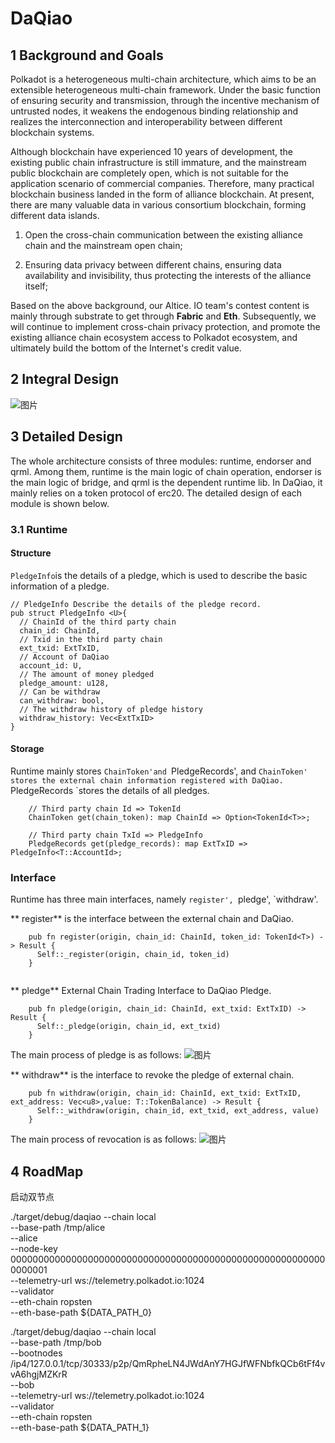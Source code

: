 # DaQiao

## 1 Background and Goals

Polkadot is a heterogeneous multi-chain architecture, which aims to be an extensible heterogeneous multi-chain framework. Under the basic function of ensuring security and transmission, through the incentive mechanism of untrusted nodes, it weakens the endogenous binding relationship and realizes the interconnection and interoperability between different blockchain systems.

Although blockchain have experienced 10 years of development, the existing public chain infrastructure is still immature, and the mainstream public blockchain are completely open, which is not suitable for the application scenario of commercial companies. Therefore, many practical blockchain business landed in the form of alliance blockchain. At present, there are many valuable data in various consortium blockchain, forming different data islands.

1. Open the cross-chain communication between the existing alliance chain and the mainstream open chain;

2. Ensuring data privacy between different chains, ensuring data availability and invisibility, thus protecting the interests of the alliance itself;

Based on the above background, our Altice. IO team's contest content is mainly through substrate to get through **Fabric** and **Eth**. Subsequently, we will continue to implement cross-chain privacy protection, and promote the existing alliance chain ecosystem access to Polkadot ecosystem, and ultimately build the bottom of the Internet's credit value.

## 2 Integral Design

![图片]()

## 3 Detailed Design

The whole architecture consists of three modules: runtime, endorser and qrml. Among them, runtime is the main logic of chain operation, endorser is the main logic of bridge, and qrml is the dependent runtime lib. In DaQiao, it mainly relies on a token protocol of erc20. The detailed design of each module is shown below.

### 3.1 Runtime
#### Structure

` PledgeInfo `is the details of a pledge, which is used to describe the basic information of a pledge.
```
// PledgeInfo Describe the details of the pledge record.
pub struct PledgeInfo <U>{
  // ChainId of the third party chain
  chain_id: ChainId,
  // Txid in the third party chain
  ext_txid: ExtTxID,
  // Account of DaQiao
  account_id: U,
  // The amount of money pledged
  pledge_amount: u128,
  // Can be withdraw
  can_withdraw: bool,
  // The withdraw history of pledge history
  withdraw_history: Vec<ExtTxID>
}
```

#### Storage
Runtime mainly stores `ChainToken'and `PledgeRecords', and `ChainToken' stores the external chain information registered with DaQiao. ` PledgeRecords `stores the details of all pledges.

```
    // Third party chain Id => TokenId
    ChainToken get(chain_token): map ChainId => Option<TokenId<T>>;
    
    // Third party chain TxId => PledgeInfo
    PledgeRecords get(pledge_records): map ExtTxID => PledgeInfo<T::AccountId>;
```

### Interface

Runtime has three main interfaces, namely `register', `pledge', `withdraw'.

** register** is the interface between the external chain and DaQiao.
```
    pub fn register(origin, chain_id: ChainId, token_id: TokenId<T>) -> Result {
      Self::_register(origin, chain_id, token_id)
    }
    
```

** pledge** External Chain Trading Interface to DaQiao Pledge.
```
    pub fn pledge(origin, chain_id: ChainId, ext_txid: ExtTxID) -> Result {
      Self::_pledge(origin, chain_id, ext_txid)
    }
```
The main process of pledge is as follows:
![图片]()

** withdraw** is the interface to revoke the pledge of external chain.
```
    pub fn withdraw(origin, chain_id: ChainId, ext_txid: ExtTxID, ext_address: Vec<u8>,value: T::TokenBalance) -> Result {
      Self::_withdraw(origin, chain_id, ext_txid, ext_address, value)
    }

```
The main process of revocation is as follows:
![图片]()

## 4 RoadMap






启动双节点

./target/debug/daqiao --chain local \
--base-path /tmp/alice \
--alice \
--node-key 0000000000000000000000000000000000000000000000000000000000000001 \
--telemetry-url ws://telemetry.polkadot.io:1024 \
--validator \
--eth-chain ropsten \
--eth-base-path ${DATA_PATH_0}

./target/debug/daqiao --chain local \
--base-path /tmp/bob \
--bootnodes /ip4/127.0.0.1/tcp/30333/p2p/QmRpheLN4JWdAnY7HGJfWFNbfkQCb6tFf4vvA6hgjMZKrR \
--bob \
--telemetry-url ws://telemetry.polkadot.io:1024 \
--validator \
--eth-chain ropsten \
--eth-base-path ${DATA_PATH_1}
